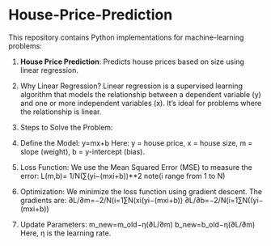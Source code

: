 # House-Price-Prediction
This repository contains Python implementations for machine-learning problems:
1. **House Price Prediction**: 
Predicts house prices based on size using linear regression.
2. Why Linear Regression?
Linear regression is a supervised learning algorithm that models the relationship between a dependent variable (y) and one or more independent variables (x). It’s ideal for problems where the relationship is linear.
3. Steps to Solve the Problem:
4. Define the Model:
y=mx+b 
Here:
y = house price,
x = house size,
m = slope (weight),
b = y-intercept (bias).
5. Loss Function:
We use the Mean Squared Error (MSE) to measure the error:
L(m,b)= 1/N(∑(yi​−(mxi+b))**2 note(i range from 1 to N)

6. Optimization:
We minimize the loss function using gradient descent. The gradients are:
∂L/∂m=−2/N(i=1∑N(xi(yi−(mxi​+b))
∂L/∂b=−2/N(i=1∑N((yi−(mxi​+b))
7. Update Parameters:
m_new=m_old−η(∂L/∂m)
b_new=b_old−η(∂L/∂m)
Here, 
η is the learning rate.
